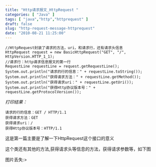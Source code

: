 ```yaml
---
title: "Http请求报文_HttpRequest "
categories: [ "Java" ]
tags: [ "java","http","httprequest" ]
draft: false
slug: "http-request-message-httprequest"
date: "2010-08-21 11:25:00"
---
```


    //HttpRequest封装了请求的方法，uri，和请求行，还有请求头信息
    HttpRequest request = new BasicHttpRequest("GET", "/", HttpVersion.HTTP_1_1);
    //请求行：http请求信息报文的第一行
    RequestLine requestLine = request.getRequestLine();
    System.out.println("请求的行的信息：" + requestLine.toString());		
    System.out.println("获得请求方法：" + requestLine.getMethod());
    System.out.println("获得请求uri：" + requestLine.getUri());
    System.out.println("获得Http协议版本号：" + requestLine.getProtocolVersion());


<!--more-->


*打印结果：*


    请求的行的信息：GET / HTTP/1.1
    获得请求方法：GET
    获得请求uri：/
    获得Http协议版本号：HTTP/1.1


这是第一篇主要是了解一下HttpRequest这个接口的意义

这个类还有其他的方法,获得请求头等信息的方法，获得请求参数等，如下图

图片丢失:>